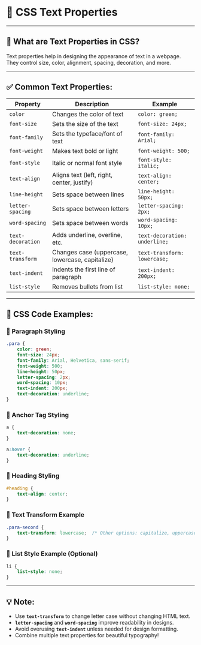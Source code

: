 # 📘 **CSS Text Properties**

---

## 🔸 **What are Text Properties in CSS?**

Text properties help in designing the appearance of text in a webpage.  
They control size, color, alignment, spacing, decoration, and more.

---

## ✅ **Common Text Properties:**

| Property           | Description                                           | Example                          |
|--------------------|-------------------------------------------------------|----------------------------------|
| `color`            | Changes the color of text                            | `color: green;`                  |
| `font-size`        | Sets the size of the text                            | `font-size: 24px;`               |
| `font-family`      | Sets the typeface/font of text                       | `font-family: Arial;`            |
| `font-weight`      | Makes text bold or light                             | `font-weight: 500;`              |
| `font-style`       | Italic or normal font style                          | `font-style: italic;`            |
| `text-align`       | Aligns text (left, right, center, justify)           | `text-align: center;`            |
| `line-height`      | Sets space between lines                             | `line-height: 50px;`             |
| `letter-spacing`   | Sets space between letters                           | `letter-spacing: 2px;`           |
| `word-spacing`     | Sets space between words                             | `word-spacing: 10px;`            |
| `text-decoration`  | Adds underline, overline, etc.                       | `text-decoration: underline;`    |
| `text-transform`   | Changes case (uppercase, lowercase, capitalize)      | `text-transform: lowercase;`     |
| `text-indent`      | Indents the first line of paragraph                  | `text-indent: 200px;`            |
| `list-style`       | Removes bullets from list                            | `list-style: none;`              |

---

## 🔸 **CSS Code Examples:**

### 🧾 Paragraph Styling
```css
.para {
    color: green;
    font-size: 24px;
    font-family: Arial, Helvetica, sans-serif;
    font-weight: 500;
    line-height: 50px;
    letter-spacing: 2px;
    word-spacing: 10px;
    text-indent: 200px;
    text-decoration: underline;
}
```

### 🧾 Anchor Tag Styling
```css
a {
    text-decoration: none;
}

a:hover {
    text-decoration: underline;
}
```

### 🧾 Heading Styling
```css
#heading {
    text-align: center;
}
```

### 🧾 Text Transform Example
```css
.para-second {
    text-transform: lowercase;  /* Other options: capitalize, uppercase */
}
```

### 🧾 List Style Example (Optional)
```css
li {
    list-style: none;
}
```

---

## 💡 Note:

- Use **`text-transform`** to change letter case without changing HTML text.
- **`letter-spacing`** and **`word-spacing`** improve readability in designs.
- Avoid overusing **`text-indent`** unless needed for design formatting.
- Combine multiple text properties for beautiful typography!
